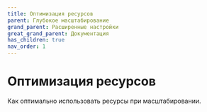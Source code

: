 ```yaml
---
title: Оптимизация ресурсов
parent: Глубокое масштабирование
grand_parent: Расширенные настройки
great_grand_parent: Документация
has_children: true
nav_order: 1
---
```


# Оптимизация ресурсов

Как оптимально использовать ресурсы при масштабировании.
